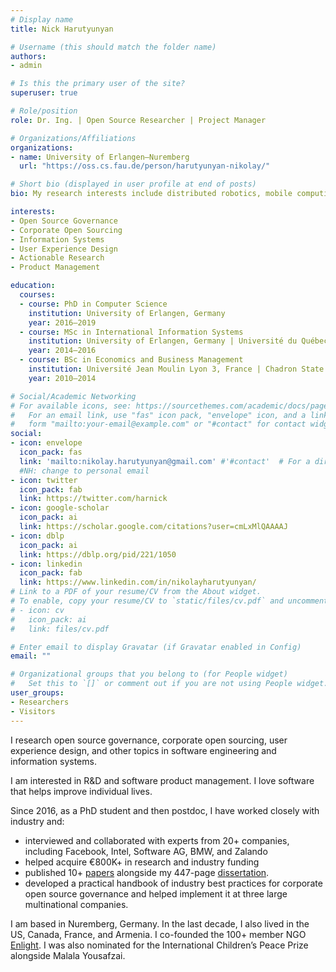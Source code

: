 ```yaml
---
# Display name
title: Nick Harutyunyan

# Username (this should match the folder name)
authors:
- admin

# Is this the primary user of the site?
superuser: true

# Role/position
role: Dr. Ing. | Open Source Researcher | Project Manager

# Organizations/Affiliations
organizations:
- name: University of Erlangen–Nuremberg
  url: "https://oss.cs.fau.de/person/harutyunyan-nikolay/"

# Short bio (displayed in user profile at end of posts)
bio: My research interests include distributed robotics, mobile computing and programmable matter. #NH: Change this

interests:
- Open Source Governance
- Corporate Open Sourcing
- Information Systems
- User Experience Design
- Actionable Research
- Product Management

education:
  courses:
  - course: PhD in Computer Science
    institution: University of Erlangen, Germany
    year: 2016–2019
  - course: MSc in International Information Systems
    institution: University of Erlangen, Germany | Université du Québec à Montréal, Canada
    year: 2014–2016
  - course: BSc in Economics and Business Management
    institution: Université Jean Moulin Lyon 3, France | Chadron State College, NE, USA
    year: 2010–2014

# Social/Academic Networking
# For available icons, see: https://sourcethemes.com/academic/docs/page-builder/#icons
#   For an email link, use "fas" icon pack, "envelope" icon, and a link in the
#   form "mailto:your-email@example.com" or "#contact" for contact widget.
social:
- icon: envelope
  icon_pack: fas
  link: 'mailto:nikolay.harutyunyan@gmail.com' #'#contact'  # For a direct email link, use "mailto:test@example.org".
  #NH: change to personal email
- icon: twitter
  icon_pack: fab
  link: https://twitter.com/harnick
- icon: google-scholar
  icon_pack: ai
  link: https://scholar.google.com/citations?user=cmLxMlQAAAAJ
- icon: dblp
  icon_pack: ai
  link: https://dblp.org/pid/221/1050
- icon: linkedin
  icon_pack: fab
  link: https://www.linkedin.com/in/nikolayharutyunyan/
# Link to a PDF of your resume/CV from the About widget.
# To enable, copy your resume/CV to `static/files/cv.pdf` and uncomment the lines below.
# - icon: cv
#   icon_pack: ai
#   link: files/cv.pdf

# Enter email to display Gravatar (if Gravatar enabled in Config)
email: ""

# Organizational groups that you belong to (for People widget)
#   Set this to `[]` or comment out if you are not using People widget.
user_groups:
- Researchers
- Visitors
---
```


<!-- Nice to e-meet you on my personal website. -->

I research open source governance, corporate open sourcing, user experience design, and other topics in software engineering and information systems.

<!-- Currently finishing up some projects at the University of Erlangen–Nuremberg. -->

I am interested in R&D and software product management. I love software that helps improve individual lives.

Since 2016, as a PhD student and then postdoc, I have worked closely with industry and:

<ul>
  <li>interviewed and collaborated with experts from 20+ companies, including Facebook, Intel, Software AG, BMW, and Zalando</li>
  <li>helped acquire €800K+ in research and industry funding</li>
  <li>published 10+ <a href="https://scholar.google.com/citations?user=cmLxMlQAAAAJ" target="_blank">papers</a> alongside my 447-page <a href="http://nbn-resolving.de/urn:nbn:de:bvb:29-opus4-122727" target="_blank">dissertation</a>.</li>
  <li>developed a practical handbook of industry best practices for corporate open source governance and helped implement it at three large multinational companies.</li>
</ul>

<!-- I am based in Nuremberg, Germany.  -->

I am based in Nuremberg, Germany. In the last decade, I also lived in the US, Canada, France, and Armenia. I co-founded the 100+ member NGO <a href="https://enlightngo.org/language/en/about-us" target="_blank">Enlight</a>. I was also nominated for the International Children’s Peace Prize alongside Malala Yousafzai.